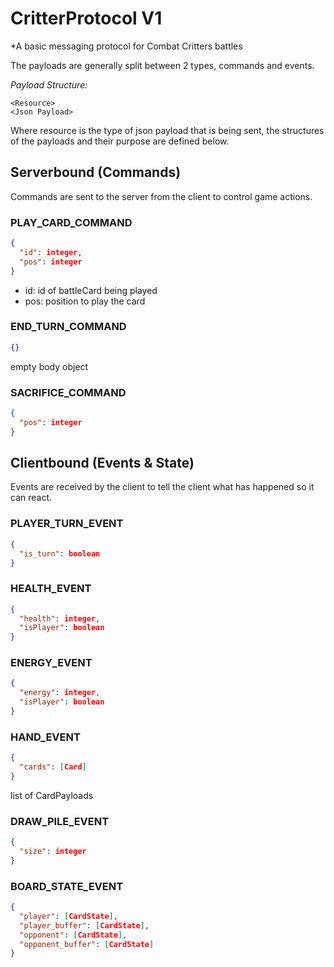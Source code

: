 # CritterProtocol V1
*A basic messaging protocol for Combat Critters battles

The payloads are generally split between 2 types, commands and events.

*Payload Structure:*
```
<Resource>
<Json Payload>
```
Where resource is the type of json payload that is being sent, the structures of the payloads and their purpose are defined below.

## Serverbound (Commands)
Commands are sent to the server from the client to control game actions.
### PLAY_CARD_COMMAND
```json
{
  "id": integer,
  "pos": integer
}
```
- id: id of battleCard being played
- pos: position to play the card

### END_TURN_COMMAND
```json
{}
```
empty body object
### SACRIFICE_COMMAND
```json
{
  "pos": integer
}
```

## Clientbound (Events & State)
Events are received by the client to tell the client what has happened so it can react.

### PLAYER_TURN_EVENT
```json
{
  "is_turn": boolean
}
```
### HEALTH_EVENT
```json
{
  "health": integer,
  "isPlayer": boolean
}
```
### ENERGY_EVENT
```json
{
  "energy": integer,
  "isPlayer": boolean
}
```

### HAND_EVENT
```json
{
  "cards": [Card]
}
```
list of CardPayloads

### DRAW_PILE_EVENT
```json
{
  "size": integer
}
```
### BOARD_STATE_EVENT
```json
{
  "player": [CardState],
  "player_buffer": [CardState],
  "opponent": [CardState],
  "opponent_buffer": [CardState]
}
```